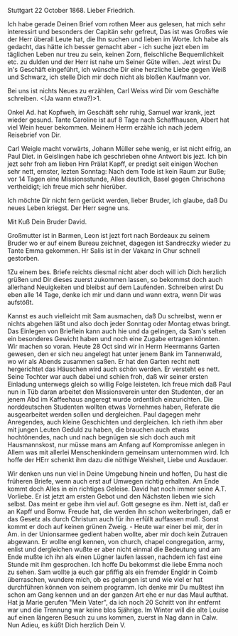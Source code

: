  Stuttgart 22 October 1868.
Lieber Friedrich.

Ich habe gerade Deinen Brief vom rothen Meer aus gelesen, hat mich sehr interessirt und besonders der Capitän sehr gefreut, Das ist was Großes wie der Herr überall Leute hat, die Ihn suchen und lieben im Worte. 
Ich habe als gedacht, das hätte ich besser gemacht aber - ich suche jezt eben im täglichen Leben nur treu zu sein, keinen Zorn, fleischliche Bequemlichkeit etc. zu dulden und der Herr ist nahe um Seiner Güte willen. 
Jezt wirst Du in's Geschäft eingeführt, ich wünsche Dir eine herzliche Liebe gegen Weiß und Schwarz, ich stelle Dich mir doch nicht als bloßen Kaufmann vor.

Bei uns ist nichts Neues zu erzählen, Carl Weiss wird Dir vom Geschäfte schreiben. <(Ja wann etwa?)>1.

Onkel Ad. hat Kopfweh, im Geschäft sehr ruhig, Samuel war krank, jezt wieder gesund. Tante Caroline ist auf 8 Tage nach Schaffhausen, Albert hat viel Wein heuer bekommen. Meinem Herrn erzähle ich nach jedem Reisebrief von Dir.

Carl Weigle macht vorwärts, Johann Müller sehe wenig, er ist nicht eifrig, an Paul Diet. in Geislingen habe ich geschrieben ohne Antwort bis jezt. 
Ich bin jezt sehr froh am lieben Hrn Prälat Kapff, er predigt seit einigen Wochen sehr nett, ernster, lezten Sonntag: Nach dem Tode ist kein Raum zur Buße; vor 14 Tagen eine Missionsstunde, Alles deutlich, Basel gegen Chrischona vertheidigt; ich freue mich sehr hierüber.

Ich möchte Dir nicht fern gerückt werden, lieber Bruder, ich glaube, daß Du neues Leben kriegst. Der Herr segne uns.

 Mit Kuß Dein Bruder David.

Großmutter ist in Barmen, Leon ist jezt fort nach Bordeaux zu seinem Bruder wo er auf einem Bureau zeichnet, dagegen ist Sandreczky wieder zu Tante Emma gekommen. Hr Salis ist in der Vakanz in Chur schnell gestorben. 

1Zu einem bes. Briefe reichts diesmal nicht aber doch will ich Dich herzlich grüßen und Dir dieses zuerst zukommen lassen, so bekommst doch auch allerhand Neuigkeiten und bleibst auf dem Laufenden. Schreiben wirst Du eben alle 14 Tage, denke ich mir und dann und wann extra, wenn Dir was aufstößt.

Kannst es auch vielleicht mit Sam ausmachen, daß Du schreibst, wenn er nichts abgehen läßt und also doch jeder Sonntag oder Montag etwas bringt. Das Einlegen von Brieflein kann auch hie und da gelingen, da Sam's selten ein besonderes Gewicht haben und noch eine Zugabe ertragen könnten. Wir machen so voran. Heute 28 Oct sind wir in Herrn Heermanns Garten gewesen, den er sich neu angelegt hat unter jenem Bank im Tannenwald, wo wir als Abends zusammen saßen. Er hat den Garten recht nett hergerichtet das Häuschen wird auch schön werden. Er versteht es nett. Seine Tochter war auch dabei und schien froh, daß wir seiner ersten Einladung unterwegs gleich so willig Folge leisteten. Ich freue mich daß Paul nun in Tüb daran arbeitet den Missionsverein unter den Studenten, der an jenem Abd im Kaffeehaus angeregt wurde ordentlich einzurichten. Die norddeutschen Studenten wollten etwas Vornehmes haben, Referate die ausgearbeitet werden sollen und dergleichen. Paul dagegen mehr Anregendes, auch kleine Geschichten und dergleichen. Ich rieth ihm aber mit jungen Leuten Geduld zu haben, die brauchen auch etwas hochtönendes, nach und nach begnügen sie sich doch auch mit Hausmannskost, nur müsse mans am Anfang auf Kompromisse anlegen in Allem was mit allerlei Menschenkindern gemeinsam unternommen wird. Ich hoffe der HErr schenkt ihm dazu die nöthige Weisheit, Liebe und Ausdauer.

Wir denken uns nun viel in Deine Umgebung hinein und hoffen, Du hast die früheren Briefe, wenn auch erst auf Umwegen richtig erhalten. Am Ende kommt doch Alles in ein richtiges Geleise. David hat noch immer seine A.T. Vorliebe. Er ist jetzt am ersten Gebot und den Nächsten lieben wie sich selbst. Das meint er gebe ihm viel auf. Gott gesegne es ihm. Nett ist, daß er an Kapff und Bomw. Freude hat, die werden ihn schon weiterbringen, daß er das Gesetz als durch Christum auch für ihn erfüllt auffassen muß. Sonst kommt er doch auf keinen grünen Zweig. - Heute war einer bei mir, der in Am. in der Unionsarmee gedient haben wollte, aber mir doch kein Zutrauen abgewann. Er wollte engl kennen, von church, chapel congregation, army, enlist und dergleichen wußte er aber nicht einmal die Bedeutung und am Ende mußte ich ihn als einen Lügner laufen lassen, nachdem ich fast eine Stunde mit ihm gesprochen. Ich hoffe Du bekommst die liebe Emma noch zu sehen. Sam wollte ja euch gar pfiffig als ein fremder Engldr in Coimb überraschen, wundere mich, ob es gelungen ist und wie viel er hat durchführen können von seinem programm. Ich denke mir Du mußtest ihn schon am Gang kennen und an der ganzen Art ehe er nur das Maul aufthat. Hat ja Marie gerufen "Mein Vater", da ich noch 20 Schritt von ihr entfernt war und die Trennung war keine blos 5jährige. Im Winter will die alte Louise auf einen längeren Besuch zu uns kommen, zuerst in Nag dann in Calw. Nun Adieu, es küßt Dich herzlich  Dein V.
